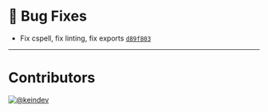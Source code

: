 # :bug: Bug Fixes

- Fix cspell, fix linting, fix exports [`d89f803`](https://github.com/sophty-ui/icons-shared-config/commit/d89f803d3ec1b8bcbd835d0914292a543e0e459b)

---

# Contributors

[![@keindev](https://avatars.githubusercontent.com/u/4527292?v=4&s=40)](https://github.com/keindev)
